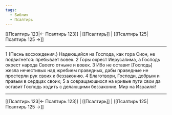 ```yaml
---
tags:
  - Библия
  - Псалтирь
---
```

[[Псалтирь 123|← Псалтирь 123]] | [[Псалтирь]] | [[Псалтирь 125|Псалтирь 125 →]]

---
1 {Песнь восхождения.} Надеющийся на Господа, как гора Сион, не подвигнется: пребывает вовек.
2 Горы окрест Иерусалима, а Господь окрест народа Своего отныне и вовек.
3 Ибо не оставит [Господь] жезла нечестивых над жребием праведных, дабы праведные не простерли рук своих к беззаконию.
4 Благотвори, Господи, добрым и правым в сердцах своих;
5 а совращающихся на кривые пути свои да оставит Господь ходить с делающими беззаконие. Мир на Израиля!

---
[[Псалтирь 123|← Псалтирь 123]] | [[Псалтирь]] | [[Псалтирь 125|Псалтирь 125 →]]